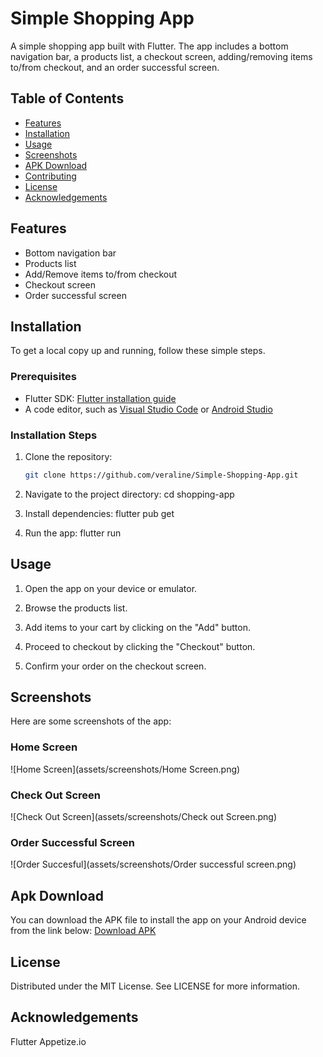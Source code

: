 # Simple Shopping App
A simple shopping app built with Flutter. The app includes a bottom navigation bar, a products list, a checkout screen, adding/removing items to/from checkout, and an order successful screen.

## Table of Contents

- [Features](#features)
- [Installation](#installation)
- [Usage](#usage)
- [Screenshots](#screenshots)
- [APK Download](#apk-download)
- [Contributing](#contributing)
- [License](#license)
- [Acknowledgements](#acknowledgements)

## Features

- Bottom navigation bar
- Products list
- Add/Remove items to/from checkout
- Checkout screen
- Order successful screen

## Installation

To get a local copy up and running, follow these simple steps.

### Prerequisites

- Flutter SDK: [Flutter installation guide](https://flutter.dev/docs/get-started/install)
- A code editor, such as [Visual Studio Code](https://code.visualstudio.com/) or [Android Studio](https://developer.android.com/studio)

### Installation Steps

1. Clone the repository:
   ```sh
   git clone https://github.com/veraline/Simple-Shopping-App.git

2. Navigate to the project directory:
   cd shopping-app

3. Install dependencies:
   flutter pub get

4. Run the app:
   flutter run

## Usage

1. Open the app on your device or emulator.

2. Browse the products list.

3. Add items to your cart by clicking on the "Add" button.

4. Proceed to checkout by clicking the "Checkout" button.

5. Confirm your order on the checkout screen.

## Screenshots
Here are some screenshots of the app:

### Home Screen

![Home Screen](assets/screenshots/Home Screen.png)

### Check Out Screen
![Check Out Screen](assets/screenshots/Check out Screen.png)

### Order Successful Screen
![Order Succesful](assets/screenshots/Order successful screen.png)

## Apk Download

You can download the APK file to install the app on your Android device from the link below:
[Download APK](app-armeabi-v7a-release.apk)

## License
Distributed under the MIT License. See LICENSE for more information.

## Acknowledgements
  Flutter
  Appetize.io





